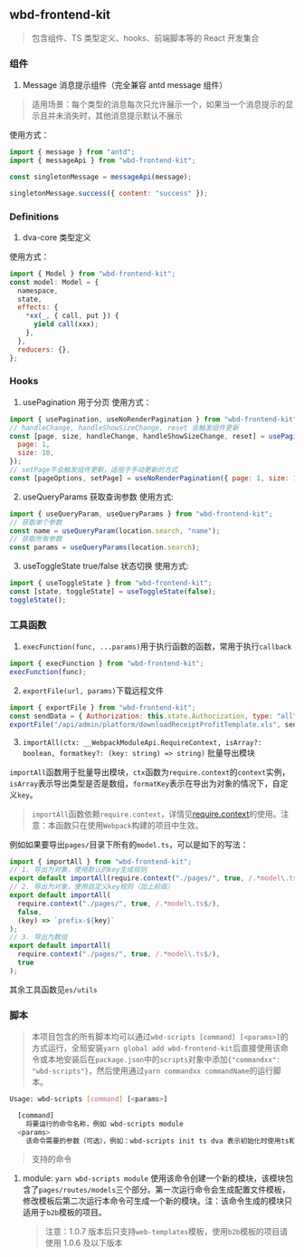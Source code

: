 ## wbd-frontend-kit

> 包含组件、TS 类型定义、hooks、前端脚本等的 React 开发集合

### 组件

1. Message 消息提示组件（完全兼容 antd message 组件）

> 适用场景：每个类型的消息每次只允许展示一个，如果当一个消息提示的显示且并未消失时，其他消息提示默认不展示

使用方式：

```js
import { message } from "antd";
import { messageApi } from "wbd-frontend-kit";

const singletonMessage = messageApi(message);

singletonMessage.success({ content: "success" });
```

### Definitions

1. dva-core 类型定义

使用方式：

```js
import { Model } from "wbd-frontend-kit";
const model: Model = {
  namespace,
  state,
  effects: {
    *xx(_, { call, put }) {
      yield call(xxx);
    },
  },
  reducers: {},
};
```

### Hooks

1. usePagination 用于分页
   使用方式：

```js
import { usePagination, useNoRenderPagination } from "wbd-frontend-kit";
// handleChange, handleShowSizeChange, reset 会触发组件更新
const [page, size, handleChange, handleShowSizeChange, reset] = usePagination({
  page: 1,
  size: 10,
});
// setPage不会触发组件更新，适用于手动更新的方式
const [pageOptions, setPage] = useNoRenderPagination({ page: 1, size: 10 });
```

2. useQueryParams 获取查询参数
   使用方式:

```js
import { useQueryParam, useQueryParams } from "wbd-frontend-kit";
// 获取单个参数
const name = useQueryParam(location.search, "name");
// 获取所有参数
const params = useQueryParams(location.search);
```

3. useToggleState true/false 状态切换
   使用方式:

```js
import { useToggleState } from "wbd-frontend-kit";
const [state, toggleState] = useToggleState(false);
toggleState();
```

### 工具函数

1. `execFunction(func, ...params)`用于执行函数的函数，常用于执行`callback`

```js
import { execFunction } from "wbd-frontend-kit";
execFunction(func);
```

2. `exportFile(url, params)`下载远程文件

```js
import { exportFile } from "wbd-frontend-kit";
const sendData = { Authorization: this.state.Authorization, type: "all" };
exportFile("/api/admin/platform/downloadReceiptProfitTemplate.xls", sendData);
```

3. `importAll(ctx: __WebpackModuleApi.RequireContext, isArray?: boolean, formatkey?: (key: string) => string)` 批量导出模块

`importAll`函数用于批量导出模块，`ctx`函数为`require.context`的`context`实例，`isArray`表示导出类型是否是数组，`formatKey`表示在导出为对象的情况下，自定义`key`。

> `importAll`函数依赖`require.context`，详情见[require.context](https://webpack.js.org/guides/dependency-management/#requirecontext)的使用。注意：本函数只在使用`Webpack`构建的项目中生效。

例如如果要导出`pages/`目录下所有的`model.ts`，可以是如下的写法：

```js
import { importAll } from "wbd-frontend-kit";
// 1. 导出为对象，使用默认的key生成规则
export default importAll(require.context("./pages/", true, /.*model\.ts$/));
// 2. 导出为对象，使用自定义key规则（加上前缀）
export default importAll(
  require.context("./pages/", true, /.*model\.ts$/),
  false,
  (key) => `prefix-${key}`
);
// 3. 导出为数组
export default importAll(
  require.context("./pages/", true, /.*model\.ts$/),
  true
);
```

其余工具函数见`es/utils`

### 脚本

> 本项目包含的所有脚本均可以通过`wbd-scripts [command] [<params>]`的方式运行，全局安装`yarn global add wbd-frontend-kit`后直接使用该命令或本地安装后在`package.json`中的`scripts`对象中添加`{"commandxx": "wbd-scripts"}`，然后使用通过`yarn commandxx commandName`的运行脚本。

```bash
Usage: wbd-scripts [command] [<params>]

  [command]
    将要运行的命令名称，例如 wbd-scripts module
  <params>
    该命令需要的参数（可选），例如：wbd-scripts init ts dva 表示初始化时使用ts和dva
```

> 支持的命令

1. module: `yarn wbd-scripts module`
   使用该命令创建一个新的模块，该模块包含了`pages/routes/models`三个部分。第一次运行命令会生成配置文件模板，修改模板后第二次运行本命令可生成一个新的模块。注：该命令生成的模块只适用于`b2b`模板的项目。
   > 注意：1.0.7 版本后只支持`web-templates`模板，使用`b2b`模板的项目请使用 1.0.6 及以下版本
